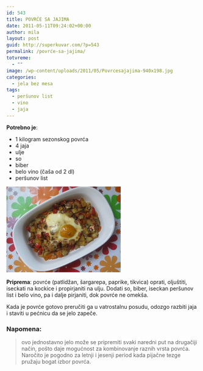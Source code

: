 ```yaml
---
id: 543
title: POVRĆE SA JAJIMA
date: 2011-05-11T09:24:02+00:00
author: mila
layout: post
guid: http://superkuvar.com/?p=543
permalink: /povrće-sa-jajima/
totvreme:
  - ""
image: /wp-content/uploads/2011/05/Povrcesajajima-940x198.jpg
categories:
  - jela bez mesa
tags:
  - peršunov list
  - vino
  - jaja
---
```

**Potrebno je**:

  * 1 kilogram sezonskog povrća
  * 4 jaja
  * ulje
  * so
  * biber
  * belo vino (čaša od 2 dl)
  * peršunov list

[<img class="alignnone size-medium wp-image-6132" src="/wp-content/uploads/2011/05/Povrcesajajima-300x225.jpg" alt="Povrcesajajima" width="300" height="225" />](/wp-content/uploads/2011/05/Povrcesajajima.jpg)

**Priprema**: povrće (patlidžan, šargarepa, paprike, tikvica) oprati, oljuštiti, iseckati na kockice i propirjaniti na ulju. Dodati so, biber, iseckan peršunov list i belo vino, pa i dalje pirjaniti, dok povrće ne omekša.

Kada je povrće gotovo preručiti ga u vatrostalnu posudu, odozgo razbiti jaja i staviti u pećnicu da se jelo zapeče.

### Napomena:
> ovo jednostavno jelo može se pripremiti svaki naredni put na drugačiji način, pošto daje mogućnost za kombinovanje raznih vrsta povrća. Naročito je pogodno za letnji i jesenji period kada pijačne tezge pružaju bogat izbor povrća.

&nbsp;
